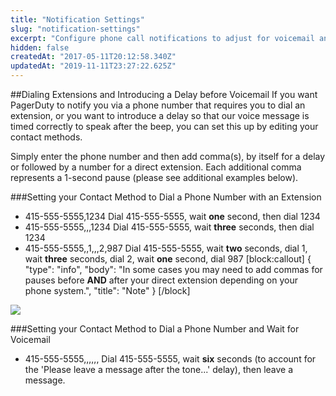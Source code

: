 ```yaml
---
title: "Notification Settings"
slug: "notification-settings"
excerpt: "Configure phone call notifications to adjust for voicemail and phone extension numbers"
hidden: false
createdAt: "2017-05-11T20:12:58.340Z"
updatedAt: "2019-11-11T23:27:22.625Z"
---
```

##Dialing Extensions and Introducing a Delay before Voicemail
If you want PagerDuty to notify you via a phone number that requires you to dial an extension, or you want to introduce a delay so that our voice message is timed correctly to speak after the beep, you can set this up by editing your contact methods.

Simply enter the phone number and then add comma(s), by itself for a delay or followed by a number for a direct extension. Each additional comma represents a 1-second pause (please see additional examples below).

###Setting your Contact Method to Dial a Phone Number with an Extension
- 415-555-5555,1234
    Dial 415-555-5555, wait **one** second, then dial 1234
- 415-555-5555,,,1234
   Dial 415-555-5555, wait **three** seconds, then dial 1234
- 415-555-5555,,1,,,2,987
    Dial 415-555-5555, wait **two** seconds, dial 1, wait **three** seconds, dial 2, wait **one** second, dial 987
[block:callout]
{
  "type": "info",
  "body": "In some cases you may need to add commas for pauses before **AND** after your direct extension depending on your phone system.",
  "title": "Note"
}
[/block]


![](https://files.readme.io/9e99402-notification-settings-edit-phone-number.png)

###Setting your Contact Method to Dial a Phone Number and Wait for Voicemail
- 415-555-5555,,,,,,
    Dial 415-555-5555, wait **six** seconds (to account for the 'Please leave a message after the tone...' delay), then leave a message.